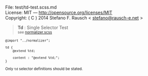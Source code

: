 File:      test/td-test.scss.md  
License:   MIT — http://opensource.org/licenses/MIT  
Copyright: ( C ) 2014 Stefano F. Rausch < stefano@rausch-e.net >

> **Td** : Single Selector Test  
> <small> see [normalizer.scss](../_normalizer.scss.md) </smalll>

    @import "../normalizer";

    td {
        @extend %td;

        content : "@extend %td;";
    }

Only `td` selector definitions should be stated.
